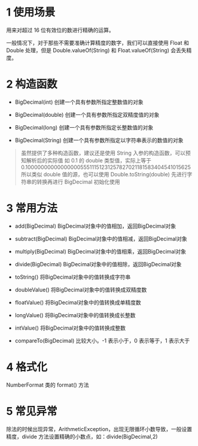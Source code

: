 # 1 使用场景

用来对超过 16 位有效位的数进行精确的运算。

一般情况下，对于那些不需要准确计算精度的数字，我们可以直接使用 Float 和 Double 处理，但是 Double.valueOf(String) 和 Float.valueOf(String) 会丢失精度。

# 2 构造函数

- BigDecimal(int)
创建一个具有参数所指定整数值的对象

- BigDecimal(double)
创建一个具有参数所指定双精度值的对象

- BigDecimal(long)
创建一个具有参数所指定长整数值的对象

- BigDecimal(String)
创建一个具有参数所指定以字符串表示的数值的对象

> 虽然提供了多种构造函数，建议还是使用 String 入参的构造函数，可以预知解析后的实际值
> 如 0.1 的 double 类型值，实际上等于 0.1000000000000000055511151231257827021181583404541015625
> 所以类似 double 值的源，也可以使用 Double.toString(double) 先进行字符串的转换再进行 BigDecimal 初始化使用

# 3 常用方法

- add(BigDecimal)
BigDecimal对象中的值相加，返回BigDecimal对象

- subtract(BigDecimal)
BigDecimal对象中的值相减，返回BigDecimal对象

- multiply(BigDecimal)
BigDecimal对象中的值相乘，返回BigDecimal对象

- divide(BigDecimal)
BigDecimal对象中的值相除，返回BigDecimal对象

- toString()
将BigDecimal对象中的值转换成字符串

- doubleValue()
将BigDecimal对象中的值转换成双精度数

- floatValue()
将BigDecimal对象中的值转换成单精度数

- longValue()
将BigDecimal对象中的值转换成长整数

- intValue()
将BigDecimal对象中的值转换成整数

- compareTo(BigDecimal)
比较大小。-1 表示小于，0 表示等于，1 表示大于

# 4 格式化

NumberFormat 类的 format() 方法

# 5 常见异常

除法的时候出现异常，ArithmeticException，出现无限循环小数导致，一般设置精度，divide 方法设置精确的小数点，如：divide(BigDecimal,2)